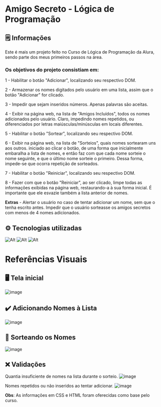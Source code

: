 # Amigo Secreto - Lógica de Programação

## 🗒️ Informações
Este é mais um projeto feito no Curso de Lógica de Programação da Alura, sendo parte dos meus primeiros passos na área.

### Os objetivos do projeto consistiam em:

1 - Habilitar o botão "Adicionar", localizando seu respectivo DOM.

2 - Armazenar os nomes digitados pelo usuário em uma lista, assim que o botão "Adicionar" for clicado.

3 - Impedir que sejam inseridos números. Apenas palavras são aceitas.

4 - Exibir na página web, na lista de "Amigos Incluídos", todos os nomes adicionados pelo usuário. Claro, impedindo nomes repetidos, ou diferenciados por letras maiúsculas/minúsculas em locais diferentes.

5 - Habilitar o botão "Sortear", localizando seu respectivo DOM.

6 - Exibir na página web, na lista de "Sorteios", quais nomes sortearam uns aos outros. iniciado ao clicar o botão, de uma forma que inicialmente embaralha a lista de nomes, e então faz com que cada nome sorteie o nome seguinte, e que o último nome sorteie o primeiro.
Dessa forma, impede-se que ocorra repetição de sorteados.

7 - Habilitar o botão "Reiniciar", localizando seu respectivo DOM.

8 - Fazer com que o botão "Reiniciar", ao ser clicado, limpe todas as informações exibidas na página web, restaurando-a à sua forma inicial. É importante que ele esvazie também a lista anterior de nomes.

**Extras** - Alertar o usuário no caso de tentar adicionar um nome, sem que o tenha escrito antes. Impedir que o usuário sorteasse os amigos secretos com menos de 4 nomes adicionados.

## ⚙️ Tecnologias utilizadas
![Alt](https://img.icons8.com/?size=100&id=11935&format=png&color=000000) ![Alt](https://img.icons8.com/?size=100&id=12239&format=png&color=000000)  ![Alt](https://img.icons8.com/?size=100&id=12276&format=png&color=000000)

# Referências Visuais

## 🖥️ Tela inicial
![image](https://github.com/user-attachments/assets/0f827ced-3f8d-42fd-bcfa-b7796b0f07d9)

## ✔️ Adicionando Nomes à Lista
![image](https://github.com/user-attachments/assets/388d5c28-9ced-4c59-a9f7-b93daea163b6)

## 🥠 Sorteando os Nomes
![image](https://github.com/user-attachments/assets/7d4d8034-8b97-4f0b-971a-dda0f7e0859b)

## ❌ Validações
Quantia insuficiente de nomes na lista durante o sorteio.
![image](https://github.com/user-attachments/assets/be64c254-c5fd-42c5-89d1-6d0addc0a8e6)

Nomes repetidos ou não inseridos ao tentar adicionar.
![image](https://github.com/user-attachments/assets/b218729e-3cac-4865-a347-c0d410b68275)

**Obs**: As informações em CSS e HTML foram oferecidas como base pelo curso.



